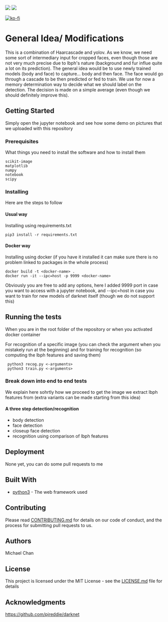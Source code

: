 ![](https://img.shields.io/badge/<Implementation>-<yolo+lbph>-<success>)
![](https://img.shields.io/badge/<Implementation>-<real_time_recognition/alarm>-<success>)

[![ko-fi](https://www.ko-fi.com/img/githubbutton_sm.svg)](https://ko-fi.com/R5R11K2H4)
# General Idea/ Modifications

This is a combination of Haarcascade and yolov. As we know, we need some sort of intermediary input for cropped faces, even though those are not very much precise due to lbph's nature (background and fur influe quite a lot on its prediction). 
The general idea would be to use newly trained models (body and face) to capture... body and then face. The face would go through a cascade to be then predicted or fed to train. 
We use for now a memory determination way to decide what we should label on the detection. The decision is made on a simple average (even though we should definitely improve this). 

## Getting Started

Simply open the jupyter notebook and see how some demo on pictures that we uploaded with this repository

### Prerequisites

What things you need to install the software and how to install them

```
scikit-image
matplotlib
numpy
notebook
scipy
```

### Installing

Here are the steps to follow

#### Usual way
Installing using requirements.txt
```
pip3 install -r requirements.txt
```

#### Docker way
Installing using docker (if you have it installed it can make sure there is no problem linked to packages in the whole process)
```
docker build -t <docker-name> .
docker run -it --ipc=host -p 9999 <docker-name> 
```


Obviously you are free to add any options, here I added 9999 port in case you want to access with a jupyter notebook, and --ipc=host in case you want to train for new models of darknet itself (though we do not support this)

## Running the tests

When you are in the root folder of the repository or when you activated docker container 

For recognition of a specific image (you can check the argument when you mistakely run at the beginning) and for training for recognition (so computing the lbph features and saving them)
```
 python3 recog.py <-arguments>
 python3 train.py <-arguments>
```

### Break down into end to end tests

We explain here sohrtly how we proceed to get the image we extract lbph features from (extra variants can be made starting from this idea)

#### A three step detection/recognition 
- body detection
- face detection
- closeup face detection
- recognition using comparison of lbph features


## Deployment

None yet, you can do some pull requests to me

## Built With

* [python3](https://www.python.org/download/releases/3.0/) - The web framework used

## Contributing

Please read [CONTRIBUTING.md](https://gist.github.com/PurpleBooth/b24679402957c63ec426) for details on our code of conduct, and the process for submitting pull requests to us.

## Authors
Michael Chan
## License

This project is licensed under the MIT License - see the [LICENSE.md](LICENSE) file for details

## Acknowledgments
https://github.com/pjreddie/darknet









